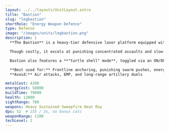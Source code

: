 ```yaml
---
layout: ../../layouts/UnitLayout.astro
title: "Bastion"
slug: "legbastion"
shortRole: "Energy Weapon Defence"
type: Defense
image: "/images/units/legbastion.png"
description: |
  **The Bastion** is a heavy-tier defensive laser platform equipped with a sweeping beam weapon capable of sustained area denial. Designed for high durability and energy efficiency, it activates automatically upon construction and has a massive line-of-sight, enabling it to control large zones on its own.

  Though costly, it excels at punishing concentrated assaults and slow-pushing enemies. However, it lacks anti-air capabilities and should be complemented by dedicated AA defenses.

  Bastion also features a **"turtle shell" mode**, toggled via an ON/OFF button, which transforms it into a fortified T3 wall. While in this mode, its durability increases by **300%**, making it exceptionally resistant to artillery and nuclear bombardment. This defensive stance is especially useful when under heavy long-range fire.

  **Best used for:** Frontline anchoring, punishing swarm pushes, energy-efficient defense  
  **Avoid:** Air attacks, EMP, and long-range artillery duels

metalCost: 4200
energyCost: 58000
buildTime: 79000
health: 12000
sightRange: 780
weapons: Heavy Sustained Sweepfire Heat Ray
dps: 52  # 155 / 3s, no bonus calc
weaponRange: 1100
techLevel: 2
---
```

